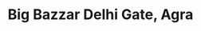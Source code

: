 ---
title: "Big Bazzar Delhi Gate, Agra"
url: /agra/big-bazzar-delhi-gate-agra/
shop: supermarket
---